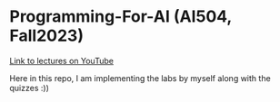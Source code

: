 # Programming-For-AI (AI504, Fall2023)
<a href= 'https://www.youtube.com/watch?v=TG3OJQjN-l4&list=PLLENHvsRRLjAmAjc8mV0f9C6i8Gh308SS' target = '_blank'>Link to lectures on YouTube</a>

Here in this repo, I am implementing the labs by myself along with the quizzes :))

